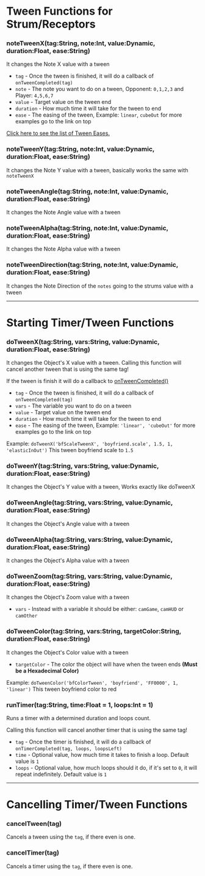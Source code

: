 # Tween Functions for Strum/Receptors

### noteTweenX(tag:String, note:Int, value:Dynamic, duration:Float, ease:String)
It changes the Note X value with a tween

- `tag` - Once the tween is finished, it will do a callback of `onTweenCompleted(tag)`
- `note` - The note you want to do on a tween, Opponent: `0,1,2,3` and Player: `4,5,6,7`
- `value` - Target value on the tween end
- `duration` - How much time it will take for the tween to end
- `ease` - The easing of the tween, Example: `linear`, `cubeOut` for more examples go to the link on top

[Click here to see the list of Tween Eases.](https://api.haxeflixel.com/flixel/tweens/FlxEase.html)

### noteTweenY(tag:String, note:Int, value:Dynamic, duration:Float, ease:String)
It changes the Note Y value with a tween, basically works the same with `noteTweenX`

### noteTweenAngle(tag:String, note:Int, value:Dynamic, duration:Float, ease:String)
It changes the Note Angle value with a tween

### noteTweenAlpha(tag:String, note:Int, value:Dynamic, duration:Float, ease:String)
It changes the Note Alpha value with a tween

### noteTweenDirection(tag:String, note:Int, value:Dynamic, duration:Float, ease:String)
It changes the Note Direction of the `notes` going to the strums value with a tween

***

# Starting Timer/Tween Functions

### doTweenX(tag:String, vars:String, value:Dynamic, duration:Float, ease:String)
It changes the Object's X value with a tween. Calling this function will cancel another tween that is using the same tag!

If the tween is finish it will do a callback to [onTweenCompleted()](https://github.com/Meme1079/PsychWiki/wiki/Lua-Script-API:-Callback-Templates#ontweencompletedtag:~:text=many%20are%20remaining-,onTweenCompleted(tag),-A%20tween%20you)

- `tag` - Once the tween is finished, it will do a callback of `onTweenCompleted(tag)`
- `vars` - The variable you want to do on a tween
- `value` - Target value on the tween end
- `duration` - How much time it will take for the tween to end
- `ease` - The easing of the tween, Example: `'linear', 'cubeOut'` for more examples go to the link on top

Example: `doTweenX('bfScaleTweenX', 'boyfriend.scale', 1.5, 1, 'elasticInOut')` This tween boyfriend scale to `1.5`

### doTweenY(tag:String, vars:String, value:Dynamic, duration:Float, ease:String)
It changes the Object's Y value with a tween, Works exactly like doTweenX

### doTweenAngle(tag:String, vars:String, value:Dynamic, duration:Float, ease:String)
It changes the Object's Angle value with a tween

### doTweenAlpha(tag:String, vars:String, value:Dynamic, duration:Float, ease:String)
It changes the Object's Alpha value with a tween

### doTweenZoom(tag:String, vars:String, value:Dynamic, duration:Float, ease:String)
It changes the Object's Zoom value with a tween

- `vars` - Instead with a variable it should be either: `camGame`, `camHUD` or `camOther`

### doTweenColor(tag:String, vars:String, targetColor:String, duration:Float, ease:String)
It changes the Object's Color value with a tween

- `targetColor` - The color the object will have when the tween ends **(Must be a Hexadecimal Color)**

Example: `doTweenColor('bfColorTween', 'boyfriend', 'FF0000', 1, 'linear')` This tween boyfriend color to red
### runTimer(tag:String, time:Float = 1, loops:Int = 1)
Runs a timer with a determined duration and loops count.

Calling this function will cancel another timer that is using the same tag!

- `tag` - Once the timer is finished, it will do a callback of `onTimerCompleted(tag, loops, loopsLeft)`
- `time` - Optional value, how much time it takes to finish a loop. Default value is `1`
- `loops` - Optional value, how much loops should it do, if it's set to `0`, it will repeat indefinitely. Default value is `1`

***

# Cancelling Timer/Tween Functions
### cancelTween(tag)
Cancels a tween using the `tag`, if there even is one.

### cancelTimer(tag)
Cancels a timer using the `tag`, if there even is one.